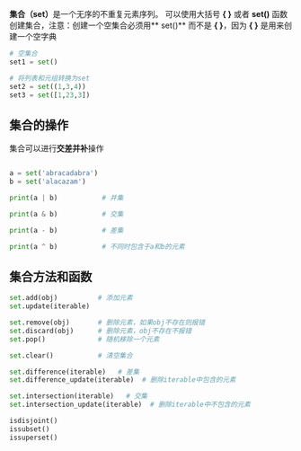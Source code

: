 **集合（set）**​是一个无序的不重复元素序列。
可以使用大括号 **{ }** 或者 **set()** 函数创建集合，注意：创建一个空集合必须用** set()** 而不是 **{ }**，因为 **{ }** 是用来创建一个空字典
​

```python
# 空集合
set1 = set()

# 将列表和元组转换为set
set2 = set((1,3,4))
set3 = set([1,23,3])

```
## 集合的操作


集合可以进行**交差并补**操作
​

```python

a = set('abracadabra')
b = set('alacazam')

print(a | b)           # 并集

print(a & b)           # 交集

print(a - b)           # 差集

print(a ^ b)           # 不同时包含于a和b的元素
```


## 集合方法和函数


```python
set.add(obj)          # 添加元素
set.update(iterable)  

set.remove(obj)       # 删除元素，如果obj不存在则报错
set.discard(obj)      # 删除元素，obj不存在不报错
set.pop()             # 随机移除一个元素

set.clear()           # 清空集合

set.difference(iterable)   # 差集
set.difference_update(iterable)  # 删除iterable中包含的元素

set.intersection(iterable)   # 交集
set.intersection_update(iterable)  # 删除iterable中不包含的元素

isdisjoint()
issubset()
issuperset()
```
